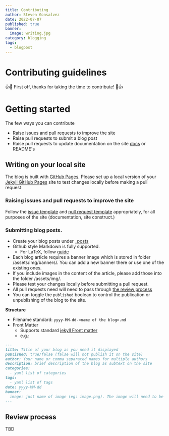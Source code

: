```yaml
---
title: Contributing
author: Steven Gonsalvez
date: 2022-07-07
published: true
banner:
  image: writing.jpg
category: blogging
tags:
  - blogpost
---
```


# Contributing guidelines

👍🎉 First off, thanks for taking the time to contribute! 🎉👍

# Getting started

The few ways you can contribute

- Raise issues and pull requests to improve the site
- Raise pull requests to submit a blog post
- Raise pull requests to update documentation on the site [docs](./_docs) or README's


## Writing on your local site

The blog is built with [GitHub Pages](https://help.github.com/articles/what-is-github-pages/). Please set up a local version of your [Jekyll GitHub Pages](https://docs.github.com/en/pages/setting-up-a-github-pages-site-with-jekyll/testing-your-github-pages-site-locally-with-jekyll) site to test changes locally before making a pull request


### Raising issues and pull requests to improve the site

Follow the [issue template](./.github/ISSUE_TEMPLATE.md) and [pull request template](./.github/PULL_REQUEST_TEMPLATE.md) appropriately, for all purposes of the site (documentation, site construct.)


### Submitting blog posts.

- Create your blog posts under [_posts](_posts/)
- Github style Markdown is fully supported.
  - For LaTeX, follow [guide](https://github.blog/2022-05-19-math-support-in-markdown/) 
- Each blog article requires a banner image which is stored in folder /assets/img/banners/. You can add a new banner there or use one of the existing ones.
- If you include images in the content of the article, please add those into the folder /assets/img/.
- Please test your changes locally before submitting a pull request.
- All pull requests need will need to pass through [the review process](#review-process)
- You can toggle the `published` boolean to control the publication or unpublishing of the blog to the site.

**Structure**

- Filename standard: `yyyy-MM-dd-<name of the blog>.md`
- Front Matter
  - Supports standard [jekyll Front matter](https://jekyllrb.com/docs/front-matter/)
  - e.g.:

```markdown
---
title: Title of your blog as you need it displayed
published: true/false (false will not publish it on the site)
author: Your name or comma separated names for multiple authors
description: brief description of the blog as subtext on the site
categories: 
  - yaml list of categories
tags: 
  - yaml list of tags 
date: yyyy-MM-dd
banner:
  image: just name of image (eg: image.png). The image will need to be stored in the /assets/img/banner folder
---
```



## Review process

TBD
